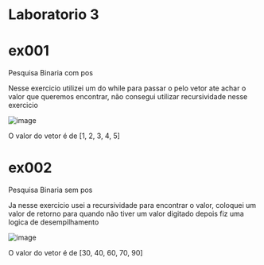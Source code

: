 # Laboratorio 3 


# ex001 

Pesquisa Binaria com pos 

Nesse exercicio utilizei um do while para passar o pelo vetor ate achar o valor que queremos encontrar, não consegui utilizar recursividade nesse exercicio

 ![image](https://user-images.githubusercontent.com/98031438/195209610-bb723495-f591-4e7c-9824-a594dabd5d19.png)

O valor do vetor é de [1, 2, 3, 4, 5]


# ex002

Pesquisa Binaria sem pos

Ja nesse exercicio usei a recursividade para encontrar o valor, coloquei um valor de retorno para quando não tiver um valor digitado depois fiz uma logica de 
desempilhamento 

![image](https://user-images.githubusercontent.com/98031438/195210203-42ce3f12-acaa-4705-91bb-595914ed5edb.png)

O valor do vetor é de [30, 40, 60, 70, 90]

